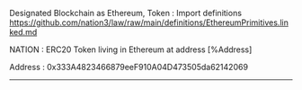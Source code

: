 Designated Blockchain as Ethereum, Token
: Import definitions https://github.com/nation3/law/raw/main/definitions/EthereumPrimitives.linked.md

NATION
: ERC20 Token living in Ethereum at address [%Address]

Address
: 0x333A4823466879eeF910A04D473505da62142069

---
